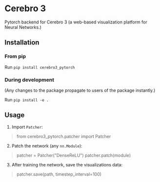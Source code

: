 # Cerebro 3

Pytorch backend for Cerebro 3 (a web-based visualization platform for Neural Networks.)

## Installation

### From pip

Run `pip install cerebro3_pytorch`

### During development

(Any changes to the package propagate to users of the package instantly.)

Run `pip install -e .`

## Usage

1. Import `Patcher`:

> from cerebro3_pytorch.patcher import Patcher

2. Patch the network (any `nn.Module`):

> patcher = Patcher("DenseReLU")
> patcher.patch(module)

3. After training the network, save the visualizations data:

> patcher.save(path, timestep_interval=100)
